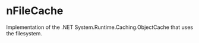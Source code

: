 # nFileCache
Implementation of the .NET System.Runtime.Caching.ObjectCache that uses the filesystem.

